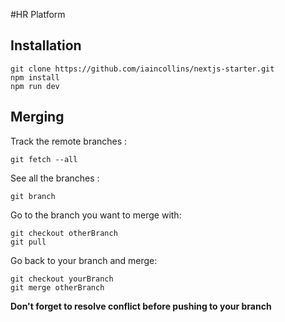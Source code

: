 #HR Platform

## Installation

```
git clone https://github.com/iaincollins/nextjs-starter.git
npm install
npm run dev
```

## Merging

Track the remote branches :
```
git fetch --all
```
See all the branches :
```
git branch
```
Go to the branch you want to merge with:
```
git checkout otherBranch
git pull
```
Go back to your branch and merge:
```
git checkout yourBranch
git merge otherBranch
```
**Don't forget to resolve conflict before pushing to your branch**
